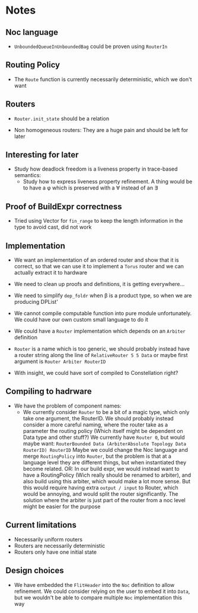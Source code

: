 # Notes

## Noc language

- `UnboundedQueueInUnboundedBag` could be proven using `RouterIn`

## Routing Policy

- The `Route` function is currently necessarily deterministic, which we don't
  want

## Routers

- `Router.init_state` should be a relation

- Non homogeneous routers: They are a huge pain and should be left for later

## Interesting for later

- Study how deadlock freedom is a liveness property in trace-based semantics:
  + Study how to express liveness property refinement. A thing would be to have
    a φ which is preserved with a ∀ instead of an ∃

## Proof of BuildExpr correctness

- Tried using Vector for `fin_range` to keep the length information in the type
  to avoid cast, did not work

## Implementation

- We want an implementation of an ordered router and show that it is correct, so
  that we can use it to implement a `Torus` router and we can actually extract
  it to hardware

- We need to clean up proofs and definitions, it is getting everywhere…

- We need to simplify `dep_foldr` when β is a product type, so when we are
  producing DPList'

- We cannot compile computable function into pure module unfortunately.
  We could have our own custom small language to do it

- We could have a `Router` implementation which depends on an `Arbiter`
  definition

- `Router` is a name which is too generic, we should probably instead have a
  router string along the line of `RelativeRouter 5 5 Data` or maybe first
  argument is `Router Arbiter RouterID`

- With insight, we could have sort of compiled to Constellation right?

## Compiling to hadrware

- We have the problem of component names:
  + We currently consider `Router` to be a bit of a magic type, which only take
    one argument, the RouterID. We should probably instead consider a more
    careful naming, where the router take as a parameter the routing policy
    (Which itself might be dependent on Data type and other stuff?)
    We currently have `Router 0`, but would maybe want:
    `RouterBounded Data (ArbiterAbsolute Topology Data RouterID) RouterID`
    Maybe we could change the Noc language and merge `RoutingPolicy` into `Router`,
    but the problem is that at a language level they are different things, but
    when instantiated they become related.
    OR: In our build expr, we would instead want to have a RoutingPolicy (Wich
    really should be renamed to arbiter), and also build using this arbiter,
    which would make a lot more sense.
    But this would require having extra `output / input` to Router, which
    would be annoying, and would split the router significantly.
    The solution where the arbiter is just part of the router from a noc level
    might be easier for the purpose

## Current limitations

- Necessarily uniform routers
- Routers are necessarily deterministic
- Routers only have one initial state

## Design choices

- We have embedded the `FlitHeader` into the `Noc` definition to allow
  refinement. We could consider relying on the user to embed it into `Data`, but
  we wouldn't be able to compare multiple `Noc` implementation this way
